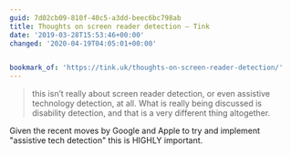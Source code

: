 ```yaml
---
guid: 7d02cb09-810f-40c5-a3dd-beec6bc798ab
title: Thoughts on screen reader detection – Tink
date: '2019-03-28T15:53:46+00:00'
changed: '2020-04-19T04:05:01+00:00'


bookmark_of: 'https://tink.uk/thoughts-on-screen-reader-detection/'
---
```


> this isn’t really about screen reader detection, or even assistive technology detection, at all. What is really being discussed is disability detection, and that is a very different thing altogether.

Given the recent moves by Google and Apple to try and implement "assistive tech detection" this is HIGHLY important. 
